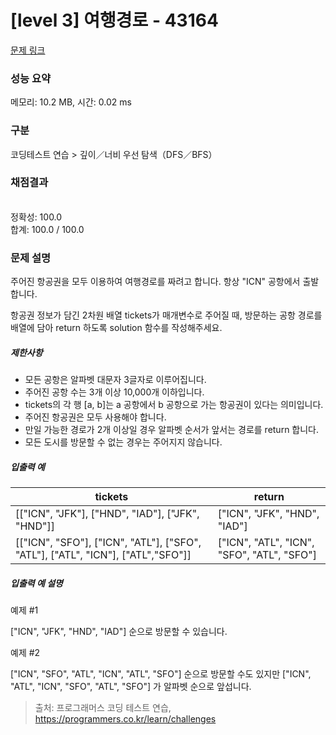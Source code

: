 # [level 3] 여행경로 - 43164 

[문제 링크](https://programmers.co.kr/learn/courses/30/lessons/43164) 

### 성능 요약

메모리: 10.2 MB, 시간: 0.02 ms

### 구분

코딩테스트 연습 > 깊이／너비 우선 탐색（DFS／BFS）

### 채점결과

<br/>정확성: 100.0<br/>합계: 100.0 / 100.0

### 문제 설명

<p>주어진 항공권을 모두 이용하여 여행경로를 짜려고 합니다. 항상 "ICN" 공항에서 출발합니다.</p>

<p>항공권 정보가 담긴 2차원 배열 tickets가 매개변수로 주어질 때, 방문하는 공항 경로를 배열에 담아 return 하도록 solution 함수를 작성해주세요.</p>

<h5>제한사항</h5>

<ul>
<li>모든 공항은 알파벳 대문자 3글자로 이루어집니다.</li>
<li>주어진 공항 수는 3개 이상 10,000개 이하입니다.</li>
<li>tickets의 각 행 [a, b]는 a 공항에서 b 공항으로 가는 항공권이 있다는 의미입니다.</li>
<li>주어진 항공권은 모두 사용해야 합니다.</li>
<li>만일 가능한 경로가 2개 이상일 경우 알파벳 순서가 앞서는 경로를 return 합니다.</li>
<li>모든 도시를 방문할 수 없는 경우는 주어지지 않습니다.</li>
</ul>

<h5>입출력 예</h5>
<table class="table">
        <thead><tr>
<th>tickets</th>
<th>return</th>
</tr>
</thead>
        <tbody><tr>
<td>[["ICN", "JFK"], ["HND", "IAD"], ["JFK", "HND"]]</td>
<td>["ICN", "JFK", "HND", "IAD"]</td>
</tr>
<tr>
<td>[["ICN", "SFO"], ["ICN", "ATL"], ["SFO", "ATL"], ["ATL", "ICN"], ["ATL","SFO"]]</td>
<td>["ICN", "ATL", "ICN", "SFO", "ATL", "SFO"]</td>
</tr>
</tbody>
      </table>
<h5>입출력 예 설명</h5>

<p>예제 #1</p>

<p>["ICN", "JFK", "HND", "IAD"] 순으로 방문할 수 있습니다.</p>

<p>예제 #2</p>

<p>["ICN", "SFO", "ATL", "ICN", "ATL", "SFO"] 순으로 방문할 수도 있지만 ["ICN", "ATL", "ICN", "SFO", "ATL", "SFO"] 가 알파벳 순으로 앞섭니다.</p>


> 출처: 프로그래머스 코딩 테스트 연습, https://programmers.co.kr/learn/challenges